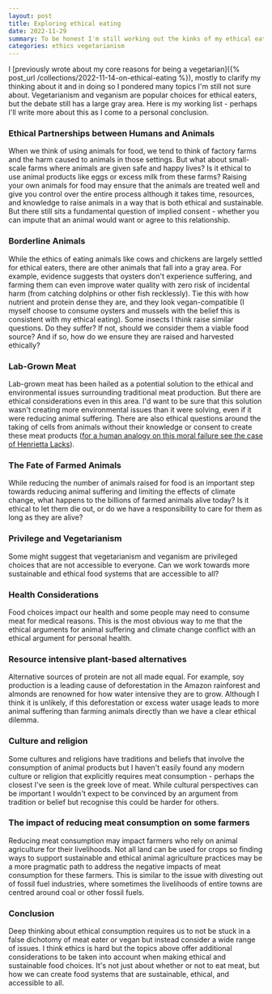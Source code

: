 ```yaml
---
layout: post
title: Exploring ethical eating
date: 2022-11-29
summary: To be honest I'm still working out the kinks of my ethical eating
categories: ethics vegetarianism
---
```


I [previously wrote about my core reasons for being a vegetarian]({% post_url /collections/2022-11-14-on-ethical-eating %}), mostly to clarify my thinking about it and in doing so I pondered many topics I'm still not sure about. Vegetarianism and veganism are popular choices for ethical eaters, but the debate still has a large gray area. Here is my working list - perhaps I'll write more about this as I come to a personal conclusion.


### Ethical Partnerships between Humans and Animals

When we think of using animals for food, we tend to think of factory farms and the harm caused to animals in those settings. But what about small-scale farms where animals are given safe and happy lives? Is it ethical to use animal products like eggs or excess milk from these farms? Raising your own animals for food may ensure that the animals are treated well and give you control over the entire process although it takes time, resources, and knowledge to raise animals in a way that is both ethical and sustainable. But there still sits a fundamental question of implied consent - whether you can impute that an animal would want or agree to this relationship.


### Borderline Animals

While the ethics of eating animals like cows and chickens are largely settled for ethical eaters, there are other animals that fall into a gray area. For example, evidence suggests that oysters don't experience suffering, and farming them can even improve water quality with zero risk of incidental harm (from catching dolphins or other fish recklessly). Tie this with how nutrient and protein dense they are, and they look vegan-compatible (I myself choose to consume oysters and mussels with the belief this is consistent with my ethical eating). Some insects I think raise similar questions. Do they suffer? If not, should we consider them a viable food source? And if so, how do we ensure they are raised and harvested ethically?


### Lab-Grown Meat

Lab-grown meat has been hailed as a potential solution to the ethical and environmental issues surrounding traditional meat production. But there are ethical considerations even in this area. I'd want to be sure that this solution wasn't creating more environmental issues than it were solving, even if it were reducing animal suffering. There are also ethical questions around the taking of cells from animals without their knowledge or consent to create these meat products ([for a human analogy on this moral failure see the case of Henrietta Lacks](https://en.wikipedia.org/wiki/Henrietta_Lacks)).


### The Fate of Farmed Animals

While reducing the number of animals raised for food is an important step towards reducing animal suffering and limiting the effects of climate change, what happens to the billions of farmed animals alive today? Is it ethical to let them die out, or do we have a responsibility to care for them as long as they are alive?


### Privilege and Vegetarianism

Some might suggest that vegetarianism and veganism are privileged choices that are not accessible to everyone. Can we work towards more sustainable and ethical food systems that are accessible to all?


### Health Considerations

Food choices impact our health and some people may need to consume meat for medical reasons. This is the most obvious way to me that the ethical arguments for animal suffering and climate change conflict with an ethical argument for personal health.


### Resource intensive plant-based alternatives

Alternative sources of protein are not all made equal. For example, soy production is a leading cause of deforestation in the Amazon rainforest and almonds are renowned for how water intensive they are to grow. Although I think it is unlikely, if this deforestation or excess water usage leads to more animal suffering than farming animals directly than we have a clear ethical dilemma.


### Culture and religion 

Some cultures and religions have traditions and beliefs that involve the consumption of animal products but I haven't easily found any modern culture or religion that explicitly requires meat consumption - perhaps the closest I've seen is the greek love of meat. While cultural perspectives can be important I wouldn't expect to be convinced by an argument from tradition or belief but recognise this could be harder for others.


### The impact of reducing meat consumption on some farmers

Reducing meat consumption may impact farmers who rely on animal agriculture for their livelihoods. Not all land can be used for crops so finding ways to support sustainable and ethical animal agriculture practices may be a more pragmatic path to address the negative impacts of meat consumption for these farmers. This is similar to the issue with divesting out of fossil fuel industries, where sometimes the livelihoods of entire towns are centred around coal or other fossil fuels.


### Conclusion

Deep thinking about ethical consumption requires us to not be stuck in a false dichotomy of meat eater or vegan but instead consider a wide range of issues. I think ethics is hard but the topics above offer additional considerations to be taken into account when making ethical and sustainable food choices. It's not just about whether or not to eat meat, but how we can create food systems that are sustainable, ethical, and accessible to all.